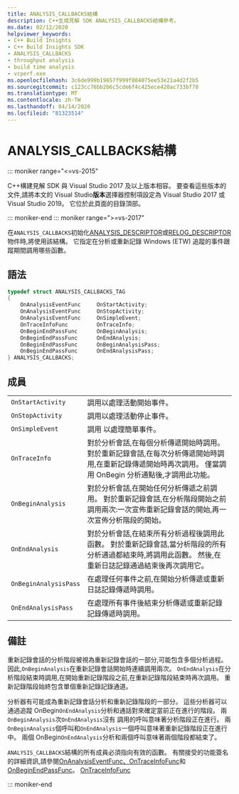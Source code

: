 ```yaml
---
title: ANALYSIS_CALLBACKS結構
description: C++生成見解 SDK ANALYSIS_CALLBACKS結構參考。
ms.date: 02/12/2020
helpviewer_keywords:
- C++ Build Insights
- C++ Build Insights SDK
- ANALYSIS_CALLBACKS
- throughput analysis
- build time analysis
- vcperf.exe
ms.openlocfilehash: 3c6de999b19657f999f884075ee53e21a4d2f2b5
ms.sourcegitcommit: c123cc76bb2b6c5cde6f4c425ece420ac733bf70
ms.translationtype: MT
ms.contentlocale: zh-TW
ms.lasthandoff: 04/14/2020
ms.locfileid: "81323514"
---
```

# <a name="analysis_callbacks-structure"></a>ANALYSIS_CALLBACKS結構

::: moniker range="<=vs-2015"

C++構建見解 SDK 與 Visual Studio 2017 及以上版本相容。 要查看這些版本的文件,請將本文的 Visual Studio**版本**選擇器控制項設定為 Visual Studio 2017 或 Visual Studio 2019。 它位於此頁面的目錄頂部。

::: moniker-end
::: moniker range=">=vs-2017"

在`ANALYSIS_CALLBACKS`初始化[ANALYSIS_DESCRIPTOR](analysis-descriptor-struct.md)或[RELOG_DESCRIPTOR](relog-descriptor-struct.md)物件時,將使用該結構。 它指定在分析或重新記錄 Windows (ETW) 追蹤的事件跟蹤期間調用哪些函數。

## <a name="syntax"></a>語法

```cpp
typedef struct ANALYSIS_CALLBACKS_TAG
{
    OnAnalysisEventFunc     OnStartActivity;
    OnAnalysisEventFunc     OnStopActivity;
    OnAnalysisEventFunc     OnSimpleEvent;
    OnTraceInfoFunc         OnTraceInfo;
    OnBeginEndPassFunc      OnBeginAnalysis;
    OnBeginEndPassFunc      OnEndAnalysis;
    OnBeginEndPassFunc      OnBeginAnalysisPass;
    OnBeginEndPassFunc      OnEndAnalysisPass;
} ANALYSIS_CALLBACKS;
```

## <a name="members"></a>成員

|  |  |
|--|--|
| `OnStartActivity` | 調用以處理活動開始事件。 |
| `OnStopActivity` | 調用以處理活動停止事件。 |
| `OnSimpleEvent` | 調用 以處理簡單事件。 |
| `OnTraceInfo` | 對於分析會話,在每個分析傳遞開始時調用。 對於重新記錄會話,在每次分析傳遞開始時調用,在重新記錄傳遞開始時再次調用。 僅當調用 OnBegin 分析通點後,才調用此功能。 |
| `OnBeginAnalysis` | 對於分析會話,在開始任何分析傳遞之前調用。 對於重新記錄會話,在分析階段開始之前調用兩次:一次宣佈重新記錄會話的開始,再一次宣佈分析階段的開始。 |
| `OnEndAnalysis` | 對於分析會話,在結束所有分析過程後調用此函數。 對於重新記錄會話,當分析階段的所有分析通過都結束時,將調用此函數。 然後,在重新日誌記錄通過結束後再次調用它。 |
| `OnBeginAnalysisPass` | 在處理任何事件之前,在開始分析傳遞或重新日誌記錄傳遞時調用。 |
| `OnEndAnalysisPass` | 在處理所有事件後結束分析傳遞或重新記錄記錄傳遞時調用。 |

## <a name="remarks"></a>備註

重新記錄會話的分析階段被視為重新記錄會話的一部分,可能包含多個分析過程。 因此,`OnBeginAnalysis`在重新記錄會話開始時連續調用兩次。 `OnEndAnalysis`在分析階段結束時調用,在開始重新記錄階段之前,在重新記錄階段結束時再次調用。 重新記錄階段始終包含單個重新記錄記錄通道。

分析器有可能成為重新記錄會話分析和重新記錄階段的一部分。 這些分析器可以通過追蹤 OnBegin`OnEndAnalysis`分析和通話對來確定當前正在進行的階段。 兩`OnBeginAnalysis`次`OnEndAnalysis`沒有 調用的呼叫意味著分析階段正在進行。 兩`OnBeginAnalysis`個呼叫和`OnEndAnalysis`一個呼叫意味著重新記錄階段正在進行中。 兩個 OnBegin`OnEndAnalysis`分析和兩個呼叫意味著兩個階段都結束了。

`ANALYSIS_CALLBACKS`結構的所有成員必須指向有效的函數。 有關接受的功能簽名的詳細資訊,請參閱[OnAnalysisEventFunc、OnTraceInfoFunc](on-analysis-event-func-typedef.md)和[OnBeginEndPassFunc](on-begin-end-pass-func-typedef.md)。 [OnTraceInfoFunc](on-trace-info-func-typedef.md)

::: moniker-end
